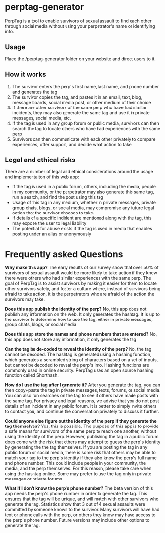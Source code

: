 # perptag-generator
PerpTag is a tool to enable survivors of sexual assault to find each other through social media without using your perpetrator's name or identifying info.

## Usage
Place the /perptag-generator folder on your website and direct users to it.


## How it works
1. The survivor enters the perp's first name, last name, and phone number and generates the tag
2. The survivor copies the tag, and pastes it in an email, text, blog, message boards, social media post, or other medium of their choice
3. If there are other survivors of the same perp who have had similar incidents, they may also generate the same tag and use it in private messages, social media, etc.
4. If the tag is used in any group forum or public media, survivors can then search the tag to locate others who have had experiences with the same perp
5. Survivors can then communicate with each other privately to compare experiences, offer support, and decide what action to take


## Legal and ethical risks
There are a number of legal and ethical considerations around the usage and implementaiton of this web app:
- If the tag is used in a public forum, others, including the media, people in my community, or the perpetrator may also generate this same tag, run a search, and find the post using this tag
- Usage of this tag in any medium, whether in private messages, private group chats, blogs, or social media, may compromise any future legal action that the survivor chooses to take.
- If details of a specific indident are mentioned along with the tag, this may expose the user to legal liability
- The potential for abuse exists if the tag is used in media that enables posting under an alias or anonymously


# Frequently asked Questions
**Why make this app?**
The early results of our survey show that over 50% of survivors of sexual assault would be more likely to take action if they knew there were others who had similar experiences with the same perp. The goal of PerpTag is to assist survivors by making it easier for them to locate other survivors safely, and foster a culture where, instead of survivors being afraid to take action, it is the perpetrators who are afraid of the action the survivors may take.

**Does this app publish the identity of the perp?**
No, this app does not publish any information on the web. It only generates the hashtag. It is up to the survivor to determine how to use the tag, either in private messages, group chats, blogs, or social media

**Does this app store the names and phone numbers that are entered?**
No, this app does not store any information, it only generates the tag

**Can the tag be de-coded to reveal the identity of the perp?**
No, the tag cannot be decoded. The hashtag is generated using a hashing function, which generates a scrambled string of characters based on a set of inputs, but cannot be decoded to reveal the perp's info. Hashing functions are commonly used in online security. PerpTag uses an open source hashing function called Shorthash.

**How do I use the tag after I generate it?**
After you generate the tag, you can then copy+paste the tag in private messages, texts, forums, or social media. You can also run searches on the tag to see if others have made posts with the same tag. For privacy and legal reasons, we advise that you do not post details of an incident in any public forum. It is better to simply invite others to contact you, and continue the conversation privately to discuss it further.

**Could anyone else figure out the identity of the perp if they generate the tag themselves?**
Yes, this is possible. The purpose of this app is to provide a safe means for survivors of the same perp to reach one another, without using the identity of the perp. However, publishing the tag in a public forum does come with the risk that others may attempt to guess the perp's identity by generating the the tag themselves. If you are posting the tag in any public forum or social media, there is some risk that others may be able to match your tag to the perp's identity if they also know the perp's full name and phone number. This could include people in your community, the media, and the perp themselves. For this reason, please take care when using the hashtag online. Some may prefer to use the tag only in private messages or private forums.

**What if I don't know the perp's phone number?**
The beta version of this app needs the perp's phone number in order to generate the tag. This ensures that the tag will be unique, and will match with other survivors who generate the tag. Statistics show that 3 out of 4 sexual assaults were committed by someone known to the survivor. Many survivors will have had text or phone calls with the perp, or others they know may have access to the perp's phone number. Future versions may include other options to generate the tag.